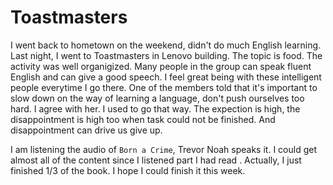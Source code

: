 
# Toastmasters

I went back to hometown on the weekend, didn't do much English learning. Last
night, I went to Toastmasters in Lenovo building. The topic is food. The
activity was well organigized. Many people in the group can speak fluent English
and can give a good speech. I feel great being with these intelligent people 
everytime I go there. One of the members told that it's important to slow down
on the way of learning a language, don't push ourselves too hard. I agree with
her. I used to go that way. The expection is high, the disappointment is high
too when task could not be finished. And disappointment can drive us give up.

I am listening the audio of `Born a Crime`, Trevor Noah speaks it. I could get
almost all of the content since I listened part I had read . Actually, I just 
finished 1/3 of the book. I hope I could finish it this week. 

